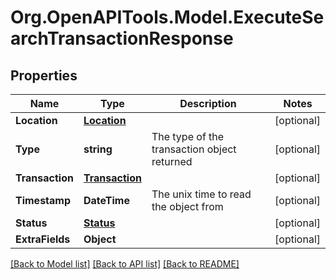 
# Org.OpenAPITools.Model.ExecuteSearchTransactionResponse

## Properties

Name | Type | Description | Notes
------------ | ------------- | ------------- | -------------
**Location** | [**Location**](Location.md) |  | [optional] 
**Type** | **string** | The type of the transaction object returned | [optional] 
**Transaction** | [**Transaction**](Transaction.md) |  | [optional] 
**Timestamp** | **DateTime** | The unix time to read the object from | [optional] 
**Status** | [**Status**](Status.md) |  | [optional] 
**ExtraFields** | **Object** |  | [optional] 

[[Back to Model list]](../README.md#documentation-for-models)
[[Back to API list]](../README.md#documentation-for-api-endpoints)
[[Back to README]](../README.md)

